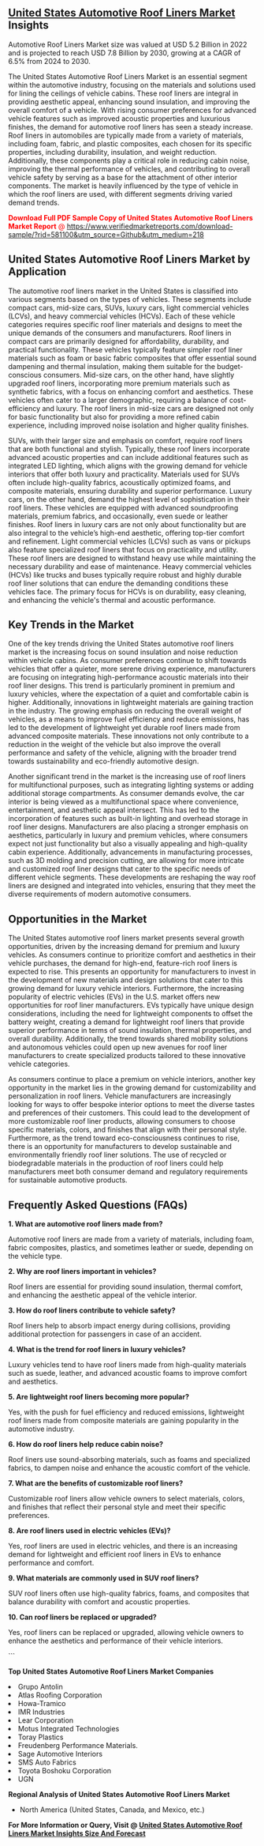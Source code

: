 <h2><a href="https://www.verifiedmarketreports.com/download-sample/?rid=581100&amp;utm_source=Github&amp;utm_medium=218" target="_blank">United States Automotive Roof Liners Market</a> Insights</h2><p>Automotive Roof Liners Market size was valued at USD 5.2 Billion in 2022 and is projected to reach USD 7.8 Billion by 2030, growing at a CAGR of 6.5% from 2024 to 2030.</p><p> <p>The United States Automotive Roof Liners Market is an essential segment within the automotive industry, focusing on the materials and solutions used for lining the ceilings of vehicle cabins. These roof liners are integral in providing aesthetic appeal, enhancing sound insulation, and improving the overall comfort of a vehicle. With rising consumer preferences for advanced vehicle features such as improved acoustic properties and luxurious finishes, the demand for automotive roof liners has seen a steady increase. Roof liners in automobiles are typically made from a variety of materials, including foam, fabric, and plastic composites, each chosen for its specific properties, including durability, insulation, and weight reduction. Additionally, these components play a critical role in reducing cabin noise, improving the thermal performance of vehicles, and contributing to overall vehicle safety by serving as a base for the attachment of other interior components. The market is heavily influenced by the type of vehicle in which the roof liners are used, with different segments driving varied demand trends.</p> <p><p><span class=""><span style="color: #ff0000;"><strong>Download Full PDF Sample Copy of United States Automotive Roof Liners Market Report</strong> @ </span><a href="https://www.verifiedmarketreports.com/download-sample/?rid=581100&amp;utm_source=Github&amp;utm_medium=218" target="_blank">https://www.verifiedmarketreports.com/download-sample/?rid=581100&amp;utm_source=Github&amp;utm_medium=218</a></span></p></p> <h2>United States Automotive Roof Liners Market by Application</h2> <p>The automotive roof liners market in the United States is classified into various segments based on the types of vehicles. These segments include compact cars, mid-size cars, SUVs, luxury cars, light commercial vehicles (LCVs), and heavy commercial vehicles (HCVs). Each of these vehicle categories requires specific roof liner materials and designs to meet the unique demands of the consumers and manufacturers. Roof liners in compact cars are primarily designed for affordability, durability, and practical functionality. These vehicles typically feature simpler roof liner materials such as foam or basic fabric composites that offer essential sound dampening and thermal insulation, making them suitable for the budget-conscious consumers. Mid-size cars, on the other hand, have slightly upgraded roof liners, incorporating more premium materials such as synthetic fabrics, with a focus on enhancing comfort and aesthetics. These vehicles often cater to a larger demographic, requiring a balance of cost-efficiency and luxury. The roof liners in mid-size cars are designed not only for basic functionality but also for providing a more refined cabin experience, including improved noise isolation and higher quality finishes.</p> <p>SUVs, with their larger size and emphasis on comfort, require roof liners that are both functional and stylish. Typically, these roof liners incorporate advanced acoustic properties and can include additional features such as integrated LED lighting, which aligns with the growing demand for vehicle interiors that offer both luxury and practicality. Materials used for SUVs often include high-quality fabrics, acoustically optimized foams, and composite materials, ensuring durability and superior performance. Luxury cars, on the other hand, demand the highest level of sophistication in their roof liners. These vehicles are equipped with advanced soundproofing materials, premium fabrics, and occasionally, even suede or leather finishes. Roof liners in luxury cars are not only about functionality but are also integral to the vehicle’s high-end aesthetic, offering top-tier comfort and refinement. Light commercial vehicles (LCVs) such as vans or pickups also feature specialized roof liners that focus on practicality and utility. These roof liners are designed to withstand heavy use while maintaining the necessary durability and ease of maintenance. Heavy commercial vehicles (HCVs) like trucks and buses typically require robust and highly durable roof liner solutions that can endure the demanding conditions these vehicles face. The primary focus for HCVs is on durability, easy cleaning, and enhancing the vehicle's thermal and acoustic performance.</p> <h2>Key Trends in the Market</h2> <p>One of the key trends driving the United States automotive roof liners market is the increasing focus on sound insulation and noise reduction within vehicle cabins. As consumer preferences continue to shift towards vehicles that offer a quieter, more serene driving experience, manufacturers are focusing on integrating high-performance acoustic materials into their roof liner designs. This trend is particularly prominent in premium and luxury vehicles, where the expectation of a quiet and comfortable cabin is higher. Additionally, innovations in lightweight materials are gaining traction in the industry. The growing emphasis on reducing the overall weight of vehicles, as a means to improve fuel efficiency and reduce emissions, has led to the development of lightweight yet durable roof liners made from advanced composite materials. These innovations not only contribute to a reduction in the weight of the vehicle but also improve the overall performance and safety of the vehicle, aligning with the broader trend towards sustainability and eco-friendly automotive design.</p> <p>Another significant trend in the market is the increasing use of roof liners for multifunctional purposes, such as integrating lighting systems or adding additional storage compartments. As consumer demands evolve, the car interior is being viewed as a multifunctional space where convenience, entertainment, and aesthetic appeal intersect. This has led to the incorporation of features such as built-in lighting and overhead storage in roof liner designs. Manufacturers are also placing a stronger emphasis on aesthetics, particularly in luxury and premium vehicles, where consumers expect not just functionality but also a visually appealing and high-quality cabin experience. Additionally, advancements in manufacturing processes, such as 3D molding and precision cutting, are allowing for more intricate and customized roof liner designs that cater to the specific needs of different vehicle segments. These developments are reshaping the way roof liners are designed and integrated into vehicles, ensuring that they meet the diverse requirements of modern automotive consumers.</p> <h2>Opportunities in the Market</h2> <p>The United States automotive roof liners market presents several growth opportunities, driven by the increasing demand for premium and luxury vehicles. As consumers continue to prioritize comfort and aesthetics in their vehicle purchases, the demand for high-end, feature-rich roof liners is expected to rise. This presents an opportunity for manufacturers to invest in the development of new materials and design solutions that cater to this growing demand for luxury vehicle interiors. Furthermore, the increasing popularity of electric vehicles (EVs) in the U.S. market offers new opportunities for roof liner manufacturers. EVs typically have unique design considerations, including the need for lightweight components to offset the battery weight, creating a demand for lightweight roof liners that provide superior performance in terms of sound insulation, thermal properties, and overall durability. Additionally, the trend towards shared mobility solutions and autonomous vehicles could open up new avenues for roof liner manufacturers to create specialized products tailored to these innovative vehicle categories.</p> <p>As consumers continue to place a premium on vehicle interiors, another key opportunity in the market lies in the growing demand for customizability and personalization in roof liners. Vehicle manufacturers are increasingly looking for ways to offer bespoke interior options to meet the diverse tastes and preferences of their customers. This could lead to the development of more customizable roof liner products, allowing consumers to choose specific materials, colors, and finishes that align with their personal style. Furthermore, as the trend toward eco-consciousness continues to rise, there is an opportunity for manufacturers to develop sustainable and environmentally friendly roof liner solutions. The use of recycled or biodegradable materials in the production of roof liners could help manufacturers meet both consumer demand and regulatory requirements for sustainable automotive products.</p> <h2>Frequently Asked Questions (FAQs)</h2> <p><b>1. What are automotive roof liners made from?</b></p> <p>Automotive roof liners are made from a variety of materials, including foam, fabric composites, plastics, and sometimes leather or suede, depending on the vehicle type.</p> <p><b>2. Why are roof liners important in vehicles?</b></p> <p>Roof liners are essential for providing sound insulation, thermal comfort, and enhancing the aesthetic appeal of the vehicle interior.</p> <p><b>3. How do roof liners contribute to vehicle safety?</b></p> <p>Roof liners help to absorb impact energy during collisions, providing additional protection for passengers in case of an accident.</p> <p><b>4. What is the trend for roof liners in luxury vehicles?</b></p> <p>Luxury vehicles tend to have roof liners made from high-quality materials such as suede, leather, and advanced acoustic foams to improve comfort and aesthetics.</p> <p><b>5. Are lightweight roof liners becoming more popular?</b></p> <p>Yes, with the push for fuel efficiency and reduced emissions, lightweight roof liners made from composite materials are gaining popularity in the automotive industry.</p> <p><b>6. How do roof liners help reduce cabin noise?</b></p> <p>Roof liners use sound-absorbing materials, such as foams and specialized fabrics, to dampen noise and enhance the acoustic comfort of the vehicle.</p> <p><b>7. What are the benefits of customizable roof liners?</b></p> <p>Customizable roof liners allow vehicle owners to select materials, colors, and finishes that reflect their personal style and meet their specific preferences.</p> <p><b>8. Are roof liners used in electric vehicles (EVs)?</b></p> <p>Yes, roof liners are used in electric vehicles, and there is an increasing demand for lightweight and efficient roof liners in EVs to enhance performance and comfort.</p> <p><b>9. What materials are commonly used in SUV roof liners?</b></p> <p>SUV roof liners often use high-quality fabrics, foams, and composites that balance durability with comfort and acoustic properties.</p> <p><b>10. Can roof liners be replaced or upgraded?</b></p> <p>Yes, roof liners can be replaced or upgraded, allowing vehicle owners to enhance the aesthetics and performance of their vehicle interiors.</p> ```</p><p><strong>Top United States Automotive Roof Liners Market Companies</strong></p><div data-test-id=""><p><li>Grupo Antolin</li><li> Atlas Roofing Corporation</li><li> Howa-Tramico</li><li> IMR Industries</li><li> Lear Corporation</li><li> Motus Integrated Technologies</li><li> Toray Plastics</li><li> Freudenberg Performance Materials.</li><li> Sage Automotive Interiors</li><li> SMS Auto Fabrics</li><li> Toyota Boshoku Corporation</li><li> UGN</li></p><div><strong>Regional Analysis of&nbsp;United States Automotive Roof Liners Market</strong></div><ul><li dir="ltr"><p dir="ltr">North America&nbsp;(United States, Canada, and Mexico, etc.)</p></li></ul><p><strong>For More Information or Query, Visit @&nbsp;</strong><strong><a href="https://www.verifiedmarketreports.com/product/automotive-roof-liners-market/?utm_source=Github&amp;utm_medium=218" target="_blank">United States Automotive Roof Liners Market Insights Size And Forecast</a></strong></p></div>
